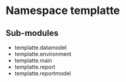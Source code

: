 Namespace templatte
===================

Sub-modules
-----------
* templatte.datamodel
* templatte.environment
* templatte.main
* templatte.report
* templatte.reportmodel